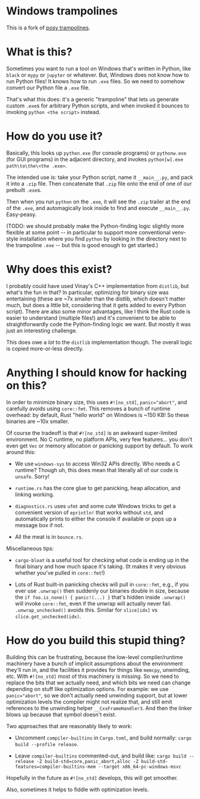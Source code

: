 # Windows trampolines

This is a fork of [posy trampolines](https://github.com/njsmith/posy/tree/dda22e6f90f5fefa339b869dd2bbe107f5b48448/src/trampolines/windows-trampolines/posy-trampoline).

# What is this?

Sometimes you want to run a tool on Windows that's written in Python, like
`black` or `mypy` or `jupyter` or whatever. But, Windows does not know how to
run Python files! It knows how to run `.exe` files. So we need to somehow
convert our Python file a `.exe` file.

That's what this does: it's a generic "trampoline" that lets us generate custom
`.exe`s for arbitrary Python scripts, and when invoked it bounces to invoking
`python <the script>` instead.


# How do you use it?

Basically, this looks up `python.exe` (for console programs) or
`pythonw.exe` (for GUI programs) in the adjacent directory, and invokes
`python[w].exe path\to\the\<the .exe>`.

The intended use is: take your Python script, name it `__main__.py`, and pack it
into a `.zip` file. Then concatenate that `.zip` file onto the end of one of our
prebuilt `.exe`s.

Then when you run `python` on the `.exe`, it will see the `.zip` trailer at the
end of the `.exe`, and automagically look inside to find and execute
`__main__.py`. Easy-peasy.

(TODO: we should probably make the Python-finding logic slightly more flexible
at some point -- in particular to support more conventional venv-style
installation where you find `python` by looking in the directory next to the
trampoline `.exe` -- but this is good enough to get started.)


# Why does this exist?

I probably could have used Vinay's C++ implementation from `distlib`, but what's
the fun in that? In particular, optimizing for binary size was entertaining
(these are ~7x smaller than the distlib, which doesn't matter much, but does a
little bit, considering that it gets added to every Python script). There are
also some minor advantages, like I think the Rust code is easier to understand
(multiple files!) and it's convenient to be able to straightforwardly code the
Python-finding logic we want. But mostly it was just an interesting challenge.

This does owe a *lot* to the `distlib` implementation though. The overall logic
is copied more-or-less directly.


# Anything I should know for hacking on this?

In order to minimize binary size, this uses `#![no_std]`, `panic="abort"`, and
carefully avoids using `core::fmt`. This removes a bunch of runtime overhead: by
default, Rust "hello world" on Windows is ~150 KB! So these binaries are ~10x
smaller.

Of course the tradeoff is that `#![no_std]` is an awkward super-limited
environment. No C runtime, no platform APIs, very few features... you don't even
get `Vec` or memory allocation or panicking support by default. To work around
this:

- We use `windows-sys` to access Win32 APIs directly. Who needs a C runtime?
  Though uh, this does mean that literally all of our code is `unsafe`. Sorry!

- `runtime.rs` has the core glue to get panicking, heap allocation, and linking
  working. 

- `diagnostics.rs` uses `ufmt` and some cute Windows tricks to get a convenient
  version of `eprintln!` that works without `std`, and automatically prints to
  either the console if available or pops up a message box if not.

- All the meat is in `bounce.rs`.

Miscellaneous tips:

- `cargo-bloat` is a useful tool for checking what code is ending up in the
  final binary and how much space it's taking. (It makes it very obvious whether
  you've pulled in `core::fmt`!)

- Lots of Rust built-in panicking checks will pull in `core::fmt`, e.g., if you
  ever use `.unwrap()` then suddenly our binaries double in size, because the
  `if foo.is_none() { panic!(...) }` that's hidden inside `.unwrap()` will
  invoke `core::fmt`, even if the unwrap will actually never fail.
  `.unwrap_unchecked()` avoids this. Similar for `slice[idx]` vs
  `slice.get_unchecked(idx)`.


# How do you build this stupid thing?

Building this can be frustrating, because the low-level compiler/runtime
machinery have a bunch of implicit assumptions about the environment they'll run
in, and the facilities it provides for things like `memcpy`, unwinding, etc.
With `#![no_std]` most of this machinery is missing. So we need to replace the
bits that we actually need, and which bits we need can change depending on stuff
like optimization options. For example: we use `panic="abort"`, so we don't
actually need unwinding support, but at lower optimization levels the compiler
might not realize that, and still emit references to the unwinding helper
`__CxxFrameHandler3`. And then the linker blows up because that symbol doesn't
exist.

Two approaches that are reasonably likely to work:

- Uncomment `compiler-builtins` in `Cargo.toml`, and build normally: `cargo
  build --profile release`.

- Leave `compiler-builtins` commented-out, and build like: `cargo build
  --release -Z build-std=core,panic_abort,alloc -Z
  build-std-features=compiler-builtins-mem --target x86_64-pc-windows-msvc`
 

Hopefully in the future as `#![no_std]` develops, this will get smoother.

Also, sometimes it helps to fiddle with optimization levels.

